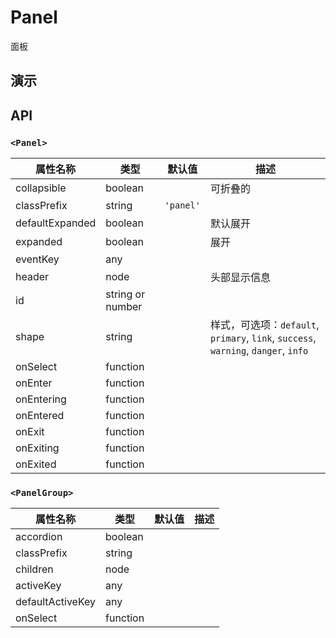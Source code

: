 # Panel [<i class="icon icon-edit2" ></i>](https://github.com/rsuite/rsuite.github.io/blob/master/src/components/panels/index.md)
面板


## 演示

<!--{demo}-->


## API
### `<Panel>`

| 属性名称            | 类型               | 默认值       | 描述                                                                          |
|-----------------|------------------|-----------|-----------------------------------------------------------------------------|
| collapsible     | boolean          |           | 可折叠的                                                                        |
| classPrefix     | string           | `'panel'` |                                                                             |
| defaultExpanded | boolean          |           | 默认展开                                                                        |
| expanded        | boolean          |           | 展开                                                                          |
| eventKey        | any              |           |                                                                             |
| header          | node             |           | 头部显示信息                                                                      |
| id              | string or number |           |                                                                             |
| shape           | string           |           | 样式，可选项：`default`, `primary`, `link`, `success`, `warning`, `danger`, `info` |
| onSelect        | function         |           |                                                                             |
| onEnter         | function         |           |                                                                             |
| onEntering      | function         |           |                                                                             |
| onEntered       | function         |           |                                                                             |
| onExit          | function         |           |                                                                             |
| onExiting       | function         |           |                                                                             |
| onExited        | function         |           |                                                                             |

### `<PanelGroup>`

| 属性名称             | 类型       | 默认值 | 描述  |
|------------------|----------|-----|-----|
| accordion        | boolean  |     |     |
| classPrefix      | string   |     |     |
| children         | node     |     |     |
| activeKey        | any      |     |     |
| defaultActiveKey | any      |     |     |
| onSelect         | function |     |     |
